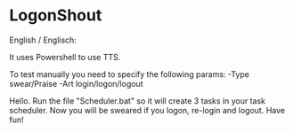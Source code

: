 # LogonShout

English / Englisch:

It uses Powershell to use TTS.

To test manually you need to specify the following params:
-Type swear/Praise
-Art login/logon/logout

Hello.
Run the file "Scheduler.bat" so it will create 3 tasks in your task scheduler.
Now you will be sweared if you logon, re-login and logout.
Have fun!
